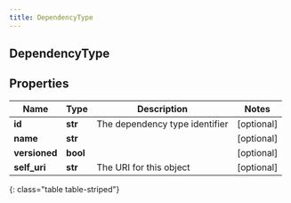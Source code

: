 ```yaml
---
title: DependencyType
---
```

## DependencyType

## Properties

|Name | Type | Description | Notes|
|------------ | ------------- | ------------- | -------------|
| **id** | **str** | The dependency type identifier | [optional] |
| **name** | **str** |  | [optional] |
| **versioned** | **bool** |  | [optional] |
| **self_uri** | **str** | The URI for this object | [optional] |
{: class="table table-striped"}


